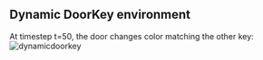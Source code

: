 ## Dynamic DoorKey environment
At timestep t=50, the door changes color matching the other key:
![dynamicdoorkey](https://github.com/user-attachments/assets/8ebf36c5-05c2-4a33-87ab-1546040f5978)
